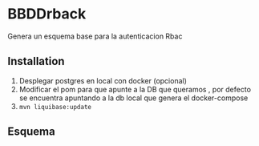 # BBDDrback

Genera un esquema base para la autenticacion Rbac

## Installation
1. Desplegar postgres en local con docker (opcional)
2. Modificar el pom para que apunte a la DB que queramos , por defecto se encuentra apuntando a la db local que genera el docker-compose
3. ``` mvn liquibase:update ```

## Esquema


